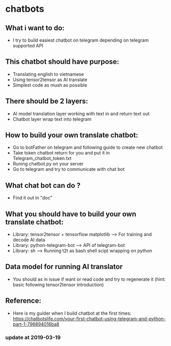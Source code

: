 # chatbots

## What i want to do:
- I try to build easiest chatbot on telegram depending on telegram supported API

## This chatbot should have purpose:
- Translating english to vietnamese
- Using tensor2tensor as AI translate
- Simplest code as mush as possible

## There should be 2 layers:
- AI model translation layer working with text in and return text out
- Chatbot layer wrap text into telegram

## How to build your own translate chatbot:
- Go to botFather on telegram and following guide to create new chatbot
- Take token chatbot return for you and put it in Telegram_chatbot_token.txt
- Runing chatbot.py on your server
- Go to telegram and try to communicate with chat bot

## What chat bot can do ?
- Find it out in "doc"

## What you should have to build your own translate chatbot:
- Library: tensor2tensor + tensorflow matplotlib --> For training and decode AI data
- Library: python-telegram-bot --> API of telegram-bot
- Library: sh --> Running t2t as bash shell scipt wrapping on python

## Data model for running AI translator
- You should as in issue if want or read code and try to regenerate it (hint: basic following tensor2tensor introduction)

## Reference: 
- Here is my guider when I build chatbot at the first times: https://chatbotslife.com/your-first-chatbot-using-telegram-and-python-part-1-796894016ba8

### update at 2019-03-19
